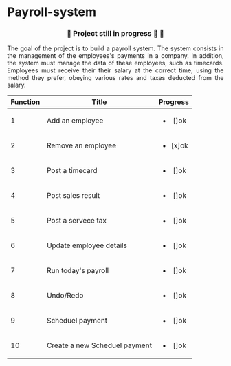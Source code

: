 # Payroll-system

### <p align="center" > 🚧  Project still in progress 🚀 🚧

<p align ="justify"> The goal of the project is to build a payroll system. The system consists in the management of the employees's payments in a company. In addition, the system must manage the data of these employees, such as timecards. Employees must receive their their salary at the correct time,
using the method they prefer, obeying various rates and taxes deducted from the salary.</p>



| Function |             Title              |     Progress               |
| -------- | -------------------------------| :---:|     
|     1    |  Add an employee               |<ul><li>[]ok</li></ul> |
|     2    |  Remove an employee            |<ul><li>[x]ok</li></ul> |
|     3    |  Post a timecard               |<ul><li>[]ok</li></ul> |
|     4    |  Post sales result             |<ul><li>[]ok</li></ul> |
|     5    |  Post a servece tax            |<ul><li>[]ok</li></ul> |
|     6    |  Update employee details       |<ul><li>[]ok</li></ul> |
|     7    |  Run today's payroll           |<ul><li>[]ok</li></ul> | 
|     8    |  Undo/Redo                     |<ul><li>[]ok</li></ul> |
|     9    |  Scheduel payment              |<ul><li>[]ok</li></ul> | 
|    10    |  Create a new Scheduel payment |<ul><li>[]ok</li></ul> |




